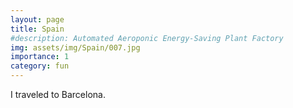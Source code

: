 ```yaml
---
layout: page
title: Spain
#description: Automated Aeroponic Energy-Saving Plant Factory
img: assets/img/Spain/007.jpg
importance: 1
category: fun
---
```


I traveled to Barcelona.
